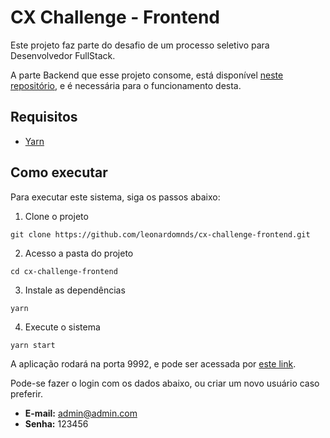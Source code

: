 # CX Challenge - Frontend

Este projeto faz parte do desafio de um processo seletivo para Desenvolvedor FullStack.

A parte Backend que esse projeto consome, está disponível [neste repositório](https://github.com/leonardomnds/cx-challenge-backend), e é necessária para o funcionamento desta.

## Requisitos

- [Yarn](https://classic.yarnpkg.com/en/docs/install)

## Como executar

Para executar este sistema, siga os passos abaixo:

1. Clone o projeto

  ```shell
  git clone https://github.com/leonardomnds/cx-challenge-frontend.git
  ```

2. Acesso a pasta do projeto

  ```shell
  cd cx-challenge-frontend
  ```

3. Instale as dependências

  ```shell
  yarn
  ```

4. Execute o sistema

  ```shell
  yarn start
  ```

A aplicação rodará na porta 9992, e pode ser acessada por [este link](http://localhost:9992).

Pode-se fazer o login com os dados abaixo, ou criar um novo usuário caso preferir.

- **E-mail:** admin@admin.com
- **Senha:** 123456
